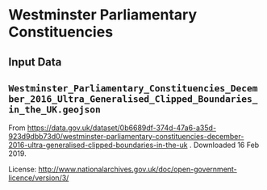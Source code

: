# Westminster Parliamentary Constituencies

## Input Data

## `Westminster_Parliamentary_Constituencies_December_2016_Ultra_Generalised_Clipped_Boundaries_in_the_UK.geojson`

From https://data.gov.uk/dataset/0b6689df-374d-47a6-a35d-923d9dbb73d0/westminster-parliamentary-constituencies-december-2016-ultra-generalised-clipped-boundaries-in-the-uk . Downloaded 16 Feb 2019.

License: http://www.nationalarchives.gov.uk/doc/open-government-licence/version/3/
